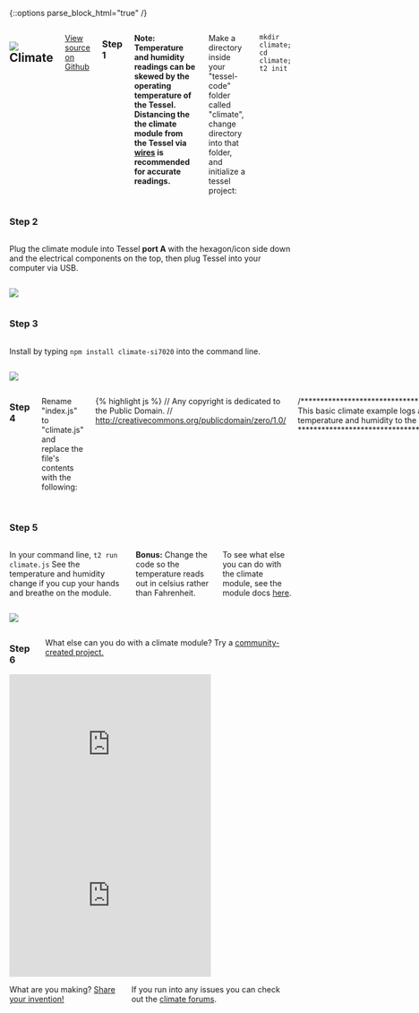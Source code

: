{::options parse_block_html="true" /}

<div class="row">
<div class="large-12 columns">

## <img class="constrain-sm" src="//i.imgur.com/YwkoH6L.png"> Climate

[<i class="fa fa-github"></i> View source on Github](https://github.com/tessel/climate-si7020)

### Step 1

**Note: Temperature and humidity readings can be skewed by the operating temperature of the Tessel. Distancing the the climate module from the Tessel via [wires](https://www.adafruit.com/products/1954) is recommended for accurate readings.**

Make a directory inside your "tessel-code" folder called "climate", change directory into that folder, and initialize a tessel project:

`mkdir climate; cd climate; t2 init`

</div>
</div>

<div class="row">
<div class="large-12 columns">

### Step 2

</div>
</div>

<div class="row">
<div class="large-6 columns">

Plug the climate module into Tessel **port A** with the hexagon/icon side down and the electrical components on the top, then plug Tessel into your computer via USB.

</div>
<div class="large-6 columns">

![](http://i.imgur.com/mMAJoEZ.jpg)

</div>
</div>

<div class="row">
<div class="large-12 columns">

### Step 3

</div>
</div>

<div class="row">
<div class="large-6 columns">

Install by typing `npm install climate-si7020` into the command line.

</div>
<div class="large-6 columns">

![](//i.imgur.com/QS1OgRo.jpg)

</div>
</div>

<div class="row">
<div class="large-12 columns">

### Step 4

Rename "index.js" to "climate.js" and replace the file's contents with the following:

{% highlight js %}
// Any copyright is dedicated to the Public Domain.
// http://creativecommons.org/publicdomain/zero/1.0/

/*********************************************
This basic climate example logs a stream
of temperature and humidity to the console.
*********************************************/

var tessel = require('tessel');
var climatelib = require('climate-si7020');

var climate = climatelib.use(tessel.port['A']);

climate.on('ready', function () {
  console.log('Connected to climate module');

  // Loop forever
  setImmediate(function loop () {
    climate.readTemperature('f', function (err, temp) {
      climate.readHumidity(function (err, humid) {
      console.log('Degrees:', temp.toFixed(4) + 'F', 'Humidity:', humid.toFixed(4) + '%RH');
      setTimeout(loop, 300);
      });
    });
  });
});

climate.on('error', function(err) {
  console.log('error connecting module', err);
});
{% endhighlight %}

Save the file.

</div>
</div>

<div class="row">
<div class="large-12 columns">

### Step 5

</div>
</div>

<div class="row">
<div class="large-6 columns">

In your command line, `t2 run climate.js` See the temperature and humidity change if you cup your hands and breathe on the module.  

**Bonus:** Change the code so the temperature reads out in celsius rather than Fahrenheit.  

To see what else you can do with the climate module, see the module docs [here](https://github.com/tessel/climate-si7020).

</div>
<div class="large-6 columns">

![](http://i.imgur.com/CSMwFdM.gif)

</div>
</div>


<div class="row">
<div class="large-12 columns">

### Step 6

What else can you do with a climate module? Try a [community-created project.](http://tessel.io/projects)

</div>
</div>

<div class="row">
<div class="large-6 columns left">
<iframe frameborder="0" height="270" scrolling="no" src="http://tessel.hackster.io/ehannum/tessel-greenhouse/embed" width="360"></iframe>
</div>

<div class="large-6 columns left">
<iframe frameborder="0" height="270" scrolling="no" src="http://tessel.hackster.io/peterchaivre/enviroreport/embed" width="360"></iframe>
</div>
</div>

<div class="row">
<div class="large-12 columns">

What are you making? [Share your invention!](//tessel.io/projects)

If you run into any issues you can check out the [climate forums](https://forums.tessel.io/c/modules/climate).

</div>
</div>
